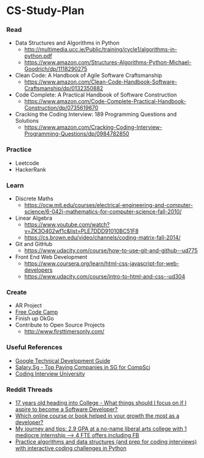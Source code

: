 # CS-Study-Plan

### Read
* Data Structures and Algorithms in Python
  * http://multimedia.ucc.ie/Public/training/cycle1/algorithms-in-python.pdf
  * https://www.amazon.com/Structures-Algorithms-Python-Michael-Goodrich/dp/1118290275
* Clean Code: A Handbook of Agile Software Craftsmanship
  * https://www.amazon.com/Clean-Code-Handbook-Software-Craftsmanship/dp/0132350882
* Code Complete: A Practical Handbook of Software Construction
  * https://www.amazon.com/Code-Complete-Practical-Handbook-Construction/dp/0735619670
* Cracking the Coding Interview: 189 Programming Questions and Solutions
  * https://www.amazon.com/Cracking-Coding-Interview-Programming-Questions/dp/0984782850
  
 ### Practice
 * Leetcode
 * HackerRank
 
### Learn
* Discrete Maths
  * https://ocw.mit.edu/courses/electrical-engineering-and-computer-science/6-042j-mathematics-for-computer-science-fall-2010/
* Linear Algebra
  * https://www.youtube.com/watch?v=ZK3O402wf1c&list=PLE7DDD91010BC51F8
  * https://cs.brown.edu/video/channels/coding-matrix-fall-2014/
* Git and GitHub
  * https://www.udacity.com/course/how-to-use-git-and-github--ud775
* Front End Web Development
  * https://www.coursera.org/learn/html-css-javascript-for-web-developers
  * https://www.udacity.com/course/intro-to-html-and-css--ud304
  
### Create
* AR Project
* [Free Code Camp](https://www.freecodecamp.com/)
* Finish up OkGo
* Contribute to Open Source Projects 
  * http://www.firsttimersonly.com/

### Useful References
* [Google Technical Development Guide](https://www.google.com/about/careers/students/guide-to-technical-development.html)
* [Salary.Sg - Top Paying Companies in SG for CompSci](http://forums.salary.sg/income-jobs/8617-top-paying-companies-sg-compsci.html#post94905)
* [Coding Interview University](https://github.com/jwasham/coding-interview-university/blob/master/README.md#recursion)

### Reddit Threads
* [17 years old heading into College - What things should I focus on if I aspire to become a Software Developer?](https://www.reddit.com/r/cscareerquestions/comments/691zpw/17_years_old_heading_into_college_what_things/)
* [Which online course or book helped in your growth the most as a developer?](https://www.reddit.com/r/cscareerquestions/comments/65ln8o/which_online_course_or_book_helped_in_your_growth/)
* [My journey and tips: 2.9 GPA at a no-name liberal arts college with 1 mediocre internship —> 4 FTE offers including FB](https://www.reddit.com/r/cscareerquestions/comments/6278bi/my_journey_and_tips_29_gpa_at_a_noname_liberal/)
* [Practice algorithms and data structures (and prep for coding interviews) with interactive coding challenges in Python](https://github.com/donnemartin/coding)
